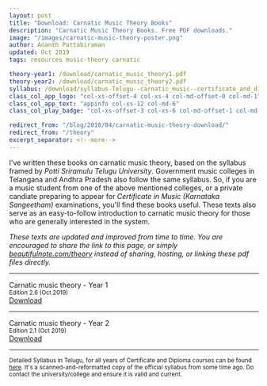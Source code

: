 ```yaml
---
layout: post
title: "Download: Carnatic Music Theory Books"
description: "Carnatic Music Theory Books. Free PDF downloads."
image: "/images/carnatic-music-theory-poster.png"
author: Ananth Pattabiraman
updated: Oct 2019
tags: resources music-theory carnatic

theory-year1: /download/carnatic_music_theory1.pdf
theory-year2: /download/carnatic_music_theory2.pdf  
syllabus: /download/syllabus-Telugu--carnatic_music--certificate_and_diploma--all_years.pdf  
class_col_app_logo: "col-xs-offset-4 col-xs-4 col-md-offset-0 col-md-1"
class_col_app_text: "appinfo col-xs-12 col-md-6"
class_col_play_badge: "col-xs-offset-3 col-xs-6 col-md-offset-1 col-md-3"

redirect_from: "/blog/2010/04/carnatic-music-theory-download/"
redirect_from: "/theory"
excerpt_separator: <!--more-->
---
```


I've written these books on carnatic music theory, based on the syllabus framed by *Potti Sriramulu Telugu University*. Government music colleges in Telangana and Andhra Pradesh also follow the same syllabus. So, if you are a music student from one of the above mentioned colleges, or a private candiate preparing to appear for *Certificate in Music (Karnataka Sangeetham)* examinations, you'll find these books useful. These texts also serve as an easy-to-follow introduction to carnatic music theory for those who are generally interested in the system.
<!--more-->

<em>These texts are updated and improved from time to time. You are encouraged to share the link to this page, or simply <a href="{{ site.url }}/theory">beautifulnote.com/theory</a> instead of sharing, hosting, or linking these pdf files directly.</em>
<hr />
<div class='row'>
  <div class="col-xs-12 col-md-6 text-center theory_text_filename">
  Carnatic music theory - Year 1<br />
  <small>Edition 2.6 (Oct 2019)</small>
  </div>

  <div class="col-xs-12 col-md-6 text-center">
    <a {{ site.new_tab }} class="btn btn-primary" href="{{ site.url }}/{{ page.theory-year1}}">Download</a>
  </div>
</div>

<hr />

<div class='row'>
  <div class="col-md-6 text-center theory_text_filename">
  Carnatic music theory - Year 2<br />
  <small>Edition 2.1 (Oct 2019)</small>
  </div>

  <div class="col-md-6 text-center">
    <a {{ site.new_tab }} class="btn btn-primary" href="{{ site.url }}/{{ page.theory-year2}}">Download</a>
  </div>
</div>
<hr />

<p><small>Detailed Syllabus in Telugu, for all years of Certificate and Diploma courses can be found <a {{ site.new_tab }} href='{{ page.syllabus | absolute_url }}'>here</a>. It's a scanned-and-reformatted copy of the official syllabus from some time ago. Do contact the university/college and ensure it is valid and current.</small></p>
